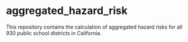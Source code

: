# aggregated_hazard_risk
This repository contains the calculation of aggregated hazard risks for all 930 public school districts in California. 
